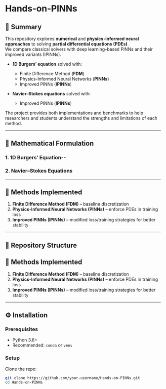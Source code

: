 # Hands-on-PINNs

## 📌 Summary
This repository explores **numerical** and **physics-informed neural approaches** to solving **partial differential equations (PDEs)**.  
We compare classical solvers with deep learning–based PINNs and their improved variants (IPINNs).  

- **1D Burgers’ equation** solved with:
  - Finite Difference Method (**FDM**)  
  - Physics-Informed Neural Networks (**PINNs**)  
  - Improved PINNs (**IPINNs**)  

- **Navier–Stokes equations** solved with:
  - Improved PINNs (**IPINNs**)  

The project provides both implementations and benchmarks to help researchers and students understand the strengths and limitations of each method.

---

## 📘 Mathematical Formulation

### 1. 1D Burgers’ Equation--

### 2. Navier–Stokes Equations

---

## 🧰 Methods Implemented

1. **Finite Difference Method (FDM)** – baseline discretization  
2. **Physics-Informed Neural Networks (PINNs)** – enforce PDEs in training loss  
3. **Improved PINNs (IPINNs)** – modified loss/training strategies for better stability  

---

## 📂 Repository Structure

## 🧰 Methods Implemented

1. **Finite Difference Method (FDM)** – baseline discretization  
2. **Physics-Informed Neural Networks (PINNs)** – enforce PDEs in training loss  
3. **Improved PINNs (IPINNs)** – modified loss/training strategies for better stability  

---

## ⚙️ Installation

### Prerequisites
- Python 3.8+  
- Recommended: `conda` or `venv`  

### Setup
Clone the repo:
```bash
git clone https://github.com/your-username/Hands-on-PINNs.git
cd Hands-on-PINNs

